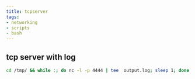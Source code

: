 ```yaml
---
title: tcpserver
tags:
- networking
- scripts
- bash
---
```


## tcp server with log

```sh
cd /tmp/ && while :; do nc -l -p 4444 | tee  output.log; sleep 1; done
```
